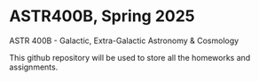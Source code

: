 # ASTR400B, Spring 2025
 ASTR 400B - Galactic, Extra-Galactic Astronomy &amp; Cosmology

This github repository will be used to store all the homeworks and assignments.
